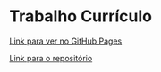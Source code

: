 # Trabalho Currículo

[Link para ver no GitHub Pages](https://btjunin.github.io/Portifolio/)

[Link para o repositório](https://github.com/BTJUNIN/Portifolio)